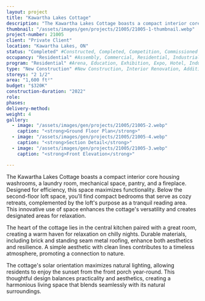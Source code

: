 ```yaml
---
layout: project 
title: "Kawartha Lakes Cottage"
description: "The Kawartha Lakes Cottage boasts a compact interior core housing washrooms, a laundry room, mechanical space, pantry, and a fireplace. Designed for efficiency, this space maximizes functionality. Below the second-floor loft space, you'll find compact bedrooms that serve as cozy retreats, complemented by the loft's purpose as a tranquil reading area. This innovative use of space enhances the cottage's versatility and creates designated areas for relaxation."
thumbnail: "/assets/images/gen/projects/21005/21005-1-thumbnail.webp"
project-number: 21005
client: "Private Client"
location: "Kawartha Lakes, ON"
status: "Completed" #Constructed, Completed, Competition, Commissioned Study, Design Development, Under Construction, Demolished, Study
occupancy: "Residential" #Assembly, Commercial, Residential, Industrial, Institutional   
program: "Residential" #Arena, Education, Exhibition, Expo, Hotel, Industrial, Industry, Infrastructure, Landscape, Leisure, Library, Masterplan, Mixed Use, Museum/Gallery, Office, Parking, Pavillion, Publicspace, Religion, Research, Residential, Restaurant/Bar, Retail, Scenography, Services, Theatre
type: "New Construction" #New Construction, Interior Renovation, Addition, Adaptive Reuse
storeys: "2 1/2"
area: "1,600 ft²"
budget: "$320K"
construction-duration: "2022"
role: 
phases: 
delivery-method: 
weight: 4
gallery:
  - image: "/assets/images/gen/projects/21005/21005-2.webp"
    caption: "<strong>Ground Floor Plan</strong>"
  - image: "/assets/images/gen/projects/21005/21005-4.webp"
    caption: "<strong>Section Detail</strong>"
  - image: "/assets/images/gen/projects/21005/21005-3.webp"
    caption: "<strong>Front Elevation</strong>"

---
```

The Kawartha Lakes Cottage boasts a compact interior core housing washrooms, a laundry room, mechanical space, pantry, and a fireplace. Designed for efficiency, this space maximizes functionality. Below the second-floor loft space, you'll find compact bedrooms that serve as cozy retreats, complemented by the loft's purpose as a tranquil reading area. This innovative use of space enhances the cottage's versatility and creates designated areas for relaxation. 

The heart of the cottage lies in the central kitchen paired with a great room, creating a warm haven for relaxation on chilly nights. Durable materials, including brick and standing seam metal roofing, enhance both aesthetics and resilience. A simple aesthetic with clean lines contributes to a timeless atmosphere, promoting a connection to nature. 

The cottage's solar orientation maximizes natural lighting, allowing residents to enjoy the sunset from the front porch year-round. This thoughtful design balances practicality and aesthetics, creating a harmonious living space that blends seamlessly with its natural surroundings.
